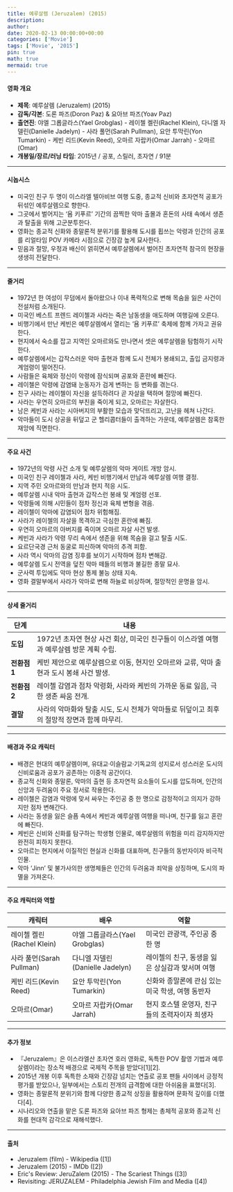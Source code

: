 ```yaml
---
title: 예루살렘 (Jeruzalem) (2015)
description: 
author: 
date: 2020-02-13 00:00:00+00:00
categories: ['Movie']
tags: ['Movie', '2015']
pin: true
math: true
mermaid: true
---
```

#### 영화 개요

- **제목**: 예루살렘 (Jeruzalem) (2015)  
- **감독/각본**: 도론 파즈(Doron Paz) & 요아브 파즈(Yoav Paz)  
- **출연진**: 야엘 그롭글라스(Yael Grobglas) - 레이첼 켈린(Rachel Klein), 다니엘 자델린(Danielle Jadelyn) - 사라 풀먼(Sarah Pullman), 요안 투막린(Yon Tumarkin) - 케빈 리드(Kevin Reed), 오마르 자랍카(Omar Jarrah) - 오마르(Omar)  
- **개봉일/장르/러닝 타임**: 2015년 / 공포, 스릴러, 초자연 / 91분  

---

#### 시놉시스

- 미국인 친구 두 명이 이스라엘 텔아비브 여행 도중, 종교적 신비와 초자연적 공포가 뒤섞인 예루살렘으로 향한다.  
- 그곳에서 벌어지는 ‘욤 키푸르’ 기간의 끔찍한 악마 출몰과 혼돈의 사태 속에서 생존과 탈출을 위해 고군분투한다.  
- 영화는 종교적 신화와 종말론적 분위기를 활용해 도시를 휩쓰는 악령과 인간의 공포를 리얼타임 POV 카메라 시점으로 긴장감 높게 묘사한다.  
- 믿음과 절망, 우정과 배신이 얽히면서 예루살렘에서 벌어진 초자연적 참극의 현장을 생생히 전달한다.  

---

#### 줄거리

- 1972년 한 여성이 무덤에서 돌아왔으나 이내 폭력적으로 변해 목숨을 잃은 사건이 전설처럼 소개된다.  
- 미국인 베스트 프렌드 레이첼과 사라는 죽은 남동생을 애도하며 여행길에 오른다.  
- 비행기에서 만난 케빈은 예루살렘에서 열리는 ‘욤 키푸르’ 축제에 함께 가자고 권유한다.  
- 현지에서 숙소를 잡고 지역인 오마르와도 만나면서 셋은 예루살렘을 탐험하기 시작한다.  
- 예루살렘에서는 갑작스러운 악마 출현과 함께 도시 전체가 봉쇄되고, 출입 금지령과 계엄령이 떨어진다.  
- 사람들은 육체와 정신이 악령에 잠식되며 공포와 혼란에 빠진다.  
- 레이첼은 악령에 감염돼 눈동자가 검게 변하는 등 변화를 겪는다.  
- 친구 사라는 레이첼이 자신을 설득하려다 곧 자살을 택하며 절망에 빠진다.  
- 사라는 우연히 오마르의 부친을 죽이게 되고, 오마르는 자살한다.  
- 남은 케빈과 사라는 시아버지의 부활한 모습과 맞닥뜨리고, 고난을 헤쳐 나간다.  
- 악마들이 도시 상공을 뒤덮고 군 헬리콥터들이 출격하는 가운데, 예루살렘은 참혹한 재앙에 직면한다.  

---

#### 주요 사건

- 1972년의 악령 사건 소개 및 예루살렘의 악마 게이트 개방 암시.  
- 미국인 친구 레이첼과 사라, 케빈 비행기에서 만남과 예루살렘 여행 결정.  
- 지역 주민 오마르와의 만남과 현지 적응 시도.  
- 예루살렘 시내 악마 출현과 갑작스런 봉쇄 및 계엄령 선포.  
- 악령들에 의해 시민들이 점차 정신과 육체 변형을 겪음.  
- 레이첼이 악마에 감염되어 점차 위험해짐.  
- 사라가 레이첼의 자살을 목격하고 극심한 혼란에 빠짐.  
- 우연히 오마르의 아버지를 죽이며 오마르 자살 사건 발생.  
- 케빈과 사라가 악령 무리 속에서 생존을 위해 목숨을 걸고 탈출 시도.  
- 요르단국경 근처 동굴로 피신하며 악마의 추격 피함.  
- 사라 역시 악마의 감염 징후를 보이기 시작하며 점차 변해감.  
- 예루살렘 도시 전역을 덮친 악마 떼들의 비행과 불길한 종말 묘사.  
- 군사력 투입에도 악마 현상 통제 불능 상태 지속.  
- 영화 결말부에서 사라가 악마로 변해 하늘로 비상하며, 절망적인 운명을 암시.  

---

#### 상세 줄거리

| **단계**   | **내용**                                                                                       |
|------------|------------------------------------------------------------------------------------------------|
| **도입**   | 1972년 초자연 현상 사건 회상, 미국인 친구들이 이스라엘 여행과 예루살렘 방문 계획 수립.            |
| **전환점 1**| 케빈 제안으로 예루살렘으로 이동, 현지인 오마르와 교류, 악마 출현과 도시 봉쇄 사건 발생.             |
| **전환점 2**| 레이첼 감염과 점차 악령화, 사라와 케빈의 가까운 동료 잃음, 극한 생존 싸움 전개.                     |
| **결말**   | 사라의 악마화와 탈출 시도, 도시 전체가 악마들로 뒤덮이고 최후의 절망적 장면과 함께 마무리.        |

---

#### 배경과 주요 캐릭터

- 배경은 현대의 예루살렘이며, 유대교·이슬람교·기독교의 성지로서 성스러운 도시의 신비로움과 공포가 공존하는 이중적 공간이다.  
- 종교적 신화와 종말론, 악마의 출현 등 초자연적 요소들이 도시를 압도하며, 인간의 신앙과 두려움이 주요 정서로 작용한다.  
- 레이첼은 감염과 악령에 맞서 싸우는 주인공 중 한 명으로 감정적이고 의지가 강하지만 점차 변해간다.  
- 사라는 동생을 잃은 슬픔 속에서 케빈과 예루살렘 여행을 떠나며, 친구를 잃고 혼란에 빠진다.  
- 케빈은 신비와 신화를 탐구하는 학생형 인물로, 예루살렘의 위험을 미리 감지하지만 완전히 피하지 못한다.  
- 오마르는 현지에서 이질적인 현실과 신화를 대표하며, 친구들의 동반자이자 비극적 인물.  
- 악마 ‘Jinn’ 및 불가사의한 생명체들은 인간의 두려움과 죄악을 상징하며, 도시의 파멸을 가져온다.  

---

#### 주요 캐릭터와 역할

| **캐릭터**          | **배우**               | **역할**                                  |
|---------------------|------------------------|-------------------------------------------|
| 레이첼 켈린(Rachel Klein)    | 야엘 그롭글라스(Yael Grobglas) | 미국인 관광객, 주인공 중 한 명                    |
| 사라 풀먼(Sarah Pullman)       | 다니엘 자델린(Danielle Jadelyn) | 레이첼의 친구, 동생을 잃은 상실감과 맞서며 여행     |
| 케빈 리드(Kevin Reed)          | 요안 투막린(Yon Tumarkin)         | 신화와 종말론에 관심 있는 미국 학생, 여행 동반자    |
| 오마르(Omar)               | 오마르 자랍카(Omar Jarrah)         | 현지 호스텔 운영자, 친구들의 조력자이자 희생자      |

---

#### 추가 정보

- 『Jeruzalem』은 이스라엘산 초자연 호러 영화로, 독특한 POV 촬영 기법과 예루살렘이라는 장소적 배경으로 국제적 주목을 받았다[1][2].  
- 2015년 개봉 이후 독특한 소재와 긴장감 넘치는 연출로 공포 팬들 사이에서 긍정적 평가를 받았으나, 일부에서는 스토리 전개의 급격함에 대한 아쉬움을 표했다[3].  
- 영화는 종말론적 분위기와 함께 다양한 종교적 상징을 활용하며 문화적 깊이를 더했다[4].  
- 시나리오와 연출을 맡은 도론 파즈와 요아브 파즈 형제는 총체적 공포와 종교적 신화를 현대적 감각으로 재해석했다.  

---

#### 출처

- Jeruzalem (film) - Wikipedia ([1])  
- Jeruzalem (2015) - IMDb ([2])  
- Eric's Review: JeruZalem (2015) - The Scariest Things ([3])  
- Revisiting: JERUZALEM - Philadelphia Jewish Film and Media ([4])
